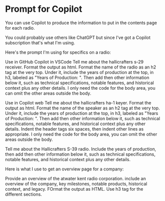 # Prompt for Copilot

You can use Copilot to produce the information to put in the contents page for each radio.

You could probably use others like ChatGPT but since I've got a Copilot subscription that's what I'm using.

Here's the prompt I'm using for specifics on a radio:

Use in GitHub Copilot in VSCode
Tell me about the hallicrafters s-29 receiver. Format the output as html. Format the name of the radio as an h2 tag at the very top. Under it, include the years of production at the top, in h3, labeled as "Years of Production: ". Then add then other information below it, such as technical specifications, notable features, and historical context plus any other details. I only need the code for the body area, you can omit the other areas outside the body.

Use in Copilot web
Tell me about the hallicrafters ha-1 keyer. Format the output as html. Format the name of the speaker as an h2 tag at the very top. Under it, include the years of production at the top, in h3, labeled as "Years of Production: ". Then add then other information below it, such as technical specifications, notable features, and historical context plus any other details. Indent the header tags six spaces, then indent other lines as appropriate. I only need the code for the body area, you can omit the other areas outside the body.

Tell me about the Hallicrafters S-39 radio. Include the years of production, then add then other information below it, such as technical specifications, notable features, and historical context plus any other details.


Here is what I use to get an overview page for a company:

Provide an overview of the atwater kent radio corporation. include an overview of the company, key milestones, notable products, historical context, and legacy. FOrmat the output as HTML. Use h3 tag for the different sections.
